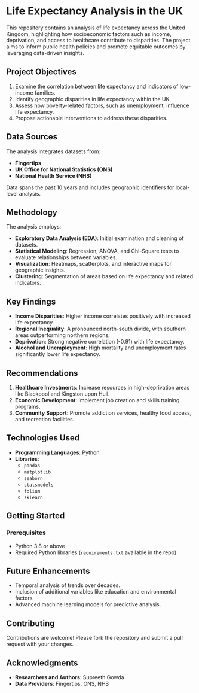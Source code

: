 # Life Expectancy Analysis in the UK  

This repository contains an analysis of life expectancy across the United Kingdom, highlighting how socioeconomic factors such as income, deprivation, and access to healthcare contribute to disparities. The project aims to inform public health policies and promote equitable outcomes by leveraging data-driven insights.  

## Project Objectives  
1. Examine the correlation between life expectancy and indicators of low-income families.  
2. Identify geographic disparities in life expectancy within the UK.  
3. Assess how poverty-related factors, such as unemployment, influence life expectancy.  
4. Propose actionable interventions to address these disparities.  

## Data Sources  
The analysis integrates datasets from:  
- **Fingertips**  
- **UK Office for National Statistics (ONS)**  
- **National Health Service (NHS)**  

Data spans the past 10 years and includes geographic identifiers for local-level analysis.  

## Methodology  
The analysis employs:  
- **Exploratory Data Analysis (EDA)**: Initial examination and cleaning of datasets.  
- **Statistical Modeling**: Regression, ANOVA, and Chi-Square tests to evaluate relationships between variables.  
- **Visualization**: Heatmaps, scatterplots, and interactive maps for geographic insights.  
- **Clustering**: Segmentation of areas based on life expectancy and related indicators.  

## Key Findings  
- **Income Disparities**: Higher income correlates positively with increased life expectancy.  
- **Regional Inequality**: A pronounced north-south divide, with southern areas outperforming northern regions.  
- **Deprivation**: Strong negative correlation (-0.91) with life expectancy.  
- **Alcohol and Unemployment**: High mortality and unemployment rates significantly lower life expectancy.  

## Recommendations  
1. **Healthcare Investments**: Increase resources in high-deprivation areas like Blackpool and Kingston upon Hull.  
2. **Economic Development**: Implement job creation and skills training programs.  
3. **Community Support**: Promote addiction services, healthy food access, and recreation facilities.  

## Technologies Used  
- **Programming Languages**: Python  
- **Libraries**:  
  - `pandas`  
  - `matplotlib`  
  - `seaborn`  
  - `statsmodels`  
  - `folium`  
  - `sklearn`  

## Getting Started  
### Prerequisites  
- Python 3.8 or above  
- Required Python libraries (`requirements.txt` available in the repo)  

## Future Enhancements  
- Temporal analysis of trends over decades.  
- Inclusion of additional variables like education and environmental factors.  
- Advanced machine learning models for predictive analysis.  

## Contributing  
Contributions are welcome! Please fork the repository and submit a pull request with your changes.  

## Acknowledgments  
- **Researchers and Authors**: Supreeth Gowda 
- **Data Providers**: Fingertips, ONS, NHS  
